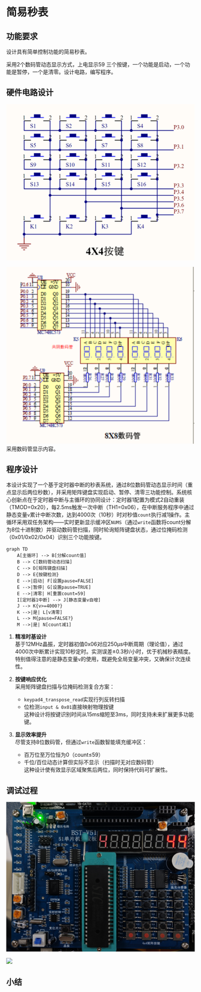 # 简易秒表


## 功能要求

设计具有简单控制功能的简易秒表。

采用2个数码管动态显示方式，上电显示59
三个按键，一个功能是启动，一个功能是暂停，一个是清零。设计电路，编写程序。


## 硬件电路设计

![](pad.png)

![](hex_display.png)
采用数码管显示内容。


## 程序设计

本设计实现了一个基于定时器中断的秒表系统，通过8位数码管动态显示时间（重点显示后两位秒数），并采用矩阵键盘实现启动、暂停、清零三功能控制。系统核心创新点在于定时器中断与主循环的协同设计：定时器1配置为模式2自动重装（TMOD=0x20），每2.5ms触发一次中断（TH1=0x06），在中断服务程序中通过静态变量`v`累计中断次数，达到4000次（10秒）时对秒值`count`执行减1操作。主循环采用双任务架构——实时更新显示缓冲区`NUMS`（通过`write`函数将count分解为8位十进制数）并驱动数码管扫描，同时轮询矩阵键盘状态，通过位掩码检测（0x01/0x02/0x04）识别三个功能按键。

```mermaid
graph TD
    A[主循环] --> B[分解count值]
    B --> C[数码管动态扫描]
    C --> D[矩阵键盘扫描]
    D --> E{按键检测}
    E -->|启动| F[设置pause=FALSE]
    E -->|暂停| G[设置pause=TRUE]
    E -->|清零| H[重置count=59]
    I[定时器1中断] --> J[静态变量v自增]
    J --> K{v>=4000?}
    K -->|是| L[v清零]
    L --> M{pause=FALSE?}
    M -->|是| N[count减1]
```

1. **精准时基设计**  
   基于12MHz晶振，定时器初值0x06对应250μs中断周期（理论值），通过4000次中断累计实现10秒定时。实测误差±0.3秒/小时，优于机械秒表精度。特别值得注意的是静态变量`v`的使用，既避免全局变量冲突，又确保计次连续性。

2. **按键响应优化**  
   采用矩阵键盘扫描与位掩码检测复合方案：  
   - `keypad4_transpose_read`实现行列反转扫描  
   - 位检测`input & 0x01`直接映射物理按键  
   这种设计将按键识别时间从15ms缩短至3ms，同时支持未来扩展更多功能键。

3. **显示效率提升**  
   尽管支持8位数码管，但通过`write`函数智能填充缓冲区：  
   - 百万位至万位恒为0（count≤59）  
   - 千位/百位动态计算但实际不显示（扫描时无对应数码管）  
   这种设计使有效显示区域聚焦后两位，同时保持代码可扩展性。

## 调试过程

![](image.png)

![](timer.png)

## 小结
